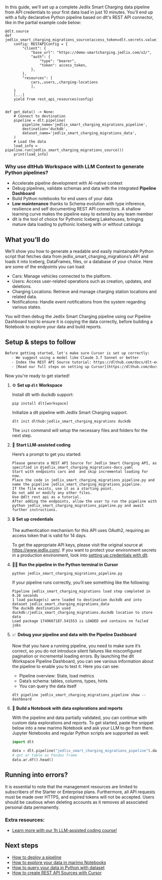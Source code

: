 In this guide, we'll set up a complete Jedlix Smart Charging data pipeline from API credentials to your first data load in just 10 minutes. You'll end up with a fully declarative Python pipeline based on dlt's REST API connector, like in the partial example code below:

```python-outcome
@dlt.source
def jedlix_smart_charging_migrations_source(access_token=dlt.secrets.value):
    config: RESTAPIConfig = {
        "client": {
            "base_url": "https://demo-smartcharging.jedlix.com/v2/",
            "auth": {
                "type": "bearer",
                "token": access_token,
            },
        },
        "resources": [
            cars,,users,,charging-locations
            ],
    }
    [...]
    yield from rest_api_resources(config)


def get_data() -> None:
    # Connect to destination
    pipeline = dlt.pipeline(
        pipeline_name='jedlix_smart_charging_migrations_pipeline',
        destination='duckdb',
        dataset_name='jedlix_smart_charging_migrations_data', 
    )
    # Load the data
    load_info = pipeline.run(jedlix_smart_charging_migrations_source())
    print(load_info) 
```

### Why use dltHub Workspace with LLM Context to generate Python pipelines?

- Accelerate pipeline development with AI-native context
- Debug pipelines, validate schemas and data with the integrated **Pipeline Dashboard**
- Build Python notebooks for end users of your data
- **Low maintenance** thanks to Schema evolution with type inference, resilience and self documenting REST API connectors. A shallow learning curve makes the pipeline easy to extend by any team member
- dlt is the tool of choice for Pythonic Iceberg Lakehouses, bringing mature data loading to pythonic Iceberg with or without catalogs

## What you’ll do

We’ll show you how to generate a readable and easily maintainable Python script that fetches data from jedlix_smart_charging_migrations’s API and loads it into Iceberg, DataFrames, files, or a database of your choice. Here are some of the endpoints you can load:

- Cars: Manage vehicles connected to the platform.
- Users: Access user-related operations such as creation, updates, and deletions.
- Charging Locations: Retrieve and manage charging station locations and related data.
- Notifications: Handle event notifications from the system regarding various states.

You will then debug the Jedlix Smart Charging pipeline using our Pipeline Dashboard tool to ensure it is copying the data correctly, before building a Notebook to explore your data and build reports.

## Setup & steps to follow

```default
Before getting started, let's make sure Cursor is set up correctly:
   - We suggest using a model like Claude 3.7 Sonnet or better
   - Index the REST API Source tutorial: https://dlthub.com/docs/dlt-ecosystem/verified-sources/rest_api/ and add it to context as **@dlt rest api**
   - [Read our full steps on setting up Cursor](https://dlthub.com/docs/dlt-ecosystem/llm-tooling/cursor-restapi#23-configuring-cursor-with-documentation)
```

Now you're ready to get started!

1. ⚙️ **Set up `dlt` Workspace**
    
    Install dlt with duckdb support:
    ```shell
    pip install dlt[workspace]
    ```

    Initialize a dlt pipeline with Jedlix Smart Charging support.
    ```shell
    dlt init dlthub:jedlix_smart_charging_migrations duckdb
    ```

    The `init` command will setup the necessary files and folders for the next step.
    
2. 🤠 **Start LLM-assisted coding**
    
    Here’s a prompt to get you started:
    
    ```prompt
    Please generate a REST API Source for Jedlix Smart Charging API, as specified in @jedlix_smart_charging_migrations-docs.yaml 
    Start with endpoints cars and  and skip incremental loading for now. 
    Place the code in jedlix_smart_charging_migrations_pipeline.py and name the pipeline jedlix_smart_charging_migrations_pipeline. 
    If the file exists, use it as a starting point. 
    Do not add or modify any other files. 
    Use @dlt rest api as a tutorial. 
    After adding the endpoints, allow the user to run the pipeline with python jedlix_smart_charging_migrations_pipeline.py and await further instructions.
    ```

    
3. 🔒 **Set up credentials** 
    
    The authentication mechanism for this API uses OAuth2, requiring an access token that is valid for 14 days.
    
    To get the appropriate API keys, please visit the original source at https://www.jedlix.com/.
    If you want to protect your environment secrets in a production environment, look into [setting up credentials with dlt](https://dlthub.com/docs/walkthroughs/add_credentials).
    
4. 🏃‍♀️ **Run the pipeline in the Python terminal in Cursor**
    
    ```shell
    python jedlix_smart_charging_migrations_pipeline.py
    ```
    
    If your pipeline runs correctly, you’ll see something like the following:
    
    ```shell
    Pipeline jedlix_smart_charging_migrations load step completed in 0.26 seconds
    1 load package(s) were loaded to destination duckdb and into dataset jedlix_smart_charging_migrations_data
    The duckdb destination used duckdb:/jedlix_smart_charging_migrations.duckdb location to store data
    Load package 1749667187.541553 is LOADED and contains no failed jobs
    ```
    
5. 📈 **Debug your pipeline and data with the Pipeline Dashboard**

    Now that you have a running pipeline, you need to make sure it’s correct, so you do not introduce silent failures like misconfigured pagination or incremental loading errors. By launching the dlt Workspace Pipeline Dashboard, you can see various information about the pipeline to enable you to test it. Here you can see:
    - Pipeline overview: State, load metrics
    - Data’s schema: tables, columns, types, hints
    - You can query the data itself
    
    ```shell
    dlt pipeline jedlix_smart_charging_migrations_pipeline show --dashboard
    ```
    
6. 🐍 **Build a Notebook with data explorations and reports**

    With the pipeline and data partially validated, you can continue with custom data explorations and reports. To get started, paste the snippet below into a new marimo Notebook and ask your LLM to go from there. Jupyter Notebooks and regular Python scripts are supported as well.

    
    ```python
    import dlt

   data = dlt.pipeline("jedlix_smart_charging_migrations_pipeline").dataset()
   # get ar table as Pandas frame
   data.ar.df().head()
    ```

## Running into errors?

It is essential to note that the management resources are limited to subscribers of the Starter or Enterprise plans. Furthermore, all API requests must be made over HTTPS, and expired tokens will not be accepted. Users should be cautious when deleting accounts as it removes all associated personal data permanently.

### Extra resources:

- [Learn more with our 1h LLM-assisted coding course!](https://www.youtube.com/watch?v=GGid70rnJuM)

## Next steps

- [How to deploy a pipeline](https://dlthub.com/docs/walkthroughs/deploy-a-pipeline)
- [How to explore your data in marimo Notebooks](https://dlthub.com/docs/general-usage/dataset-access/marimo)
- [How to query your data in Python with dataset](https://dlthub.com/docs/general-usage/dataset-access/dataset)
- [How to create REST API Sources with Cursor](https://dlthub.com/docs/dlt-ecosystem/llm-tooling/cursor-restapi)